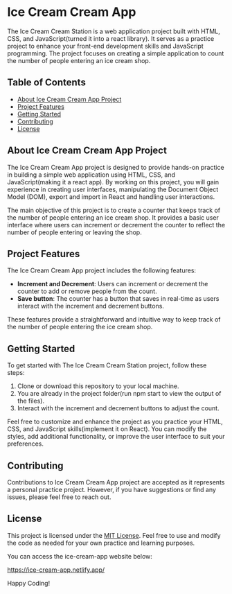#  Ice Cream Cream App

The Ice Cream Cream Station is a web application project built with HTML, CSS, and JavaScript(turned it into a react library). It serves as a practice project to enhance your front-end development skills and JavaScript programming. The project focuses on creating a simple application to count the number of people entering an ice cream shop.

## Table of Contents

- [About Ice Cream Cream App Project](#about-the-ice-cream-cream-station-project)
- [Project Features](#project-features)
- [Getting Started](#getting-started)
- [Contributing](#contributing)
- [License](#license)

## About Ice Cream Cream App Project

The Ice Cream Cream App project is designed to provide hands-on practice in building a simple web application using HTML, CSS, and JavaScript(making it a react app). By working on this project, you will gain experience in creating user interfaces, manipulating the Document Object Model (DOM), export and import in React and handling user interactions.

The main objective of this project is to create a counter that keeps track of the number of people entering an ice cream shop. It provides a basic user interface where users can increment or decrement the counter to reflect the number of people entering or leaving the shop.

## Project Features

The Ice Cream Cream App project includes the following features:
- **Increment and Decrement**: Users can increment or decrement the counter to add or remove people from the count.
- **Save button**: The counter has a button that saves in real-time as users interact with the increment and decrement buttons.

These features provide a straightforward and intuitive way to keep track of the number of people entering the ice cream shop.

## Getting Started

To get started with The Ice Cream Cream Station project, follow these steps:

1. Clone or download this repository to your local machine.
2. You are already in the project folder(run npm start to view the output of the files).
3. Interact with the increment and decrement buttons to adjust the count.

Feel free to customize and enhance the project as you practice your HTML, CSS, and JavaScript skills(implement it on React). You can modify the styles, add additional functionality, or improve the user interface to suit your preferences.

## Contributing

Contributions to Ice Cream Cream App project are accepted as it represents a personal practice project. However, if you have suggestions or find any issues, please feel free to reach out.

## License

This project is licensed under the [MIT License](LICENSE). Feel free to use and modify the code as needed for your own practice and learning purposes.

You can access the ice-cream-app website below:

https://ice-cream-app.netlify.app/

Happy Coding!
